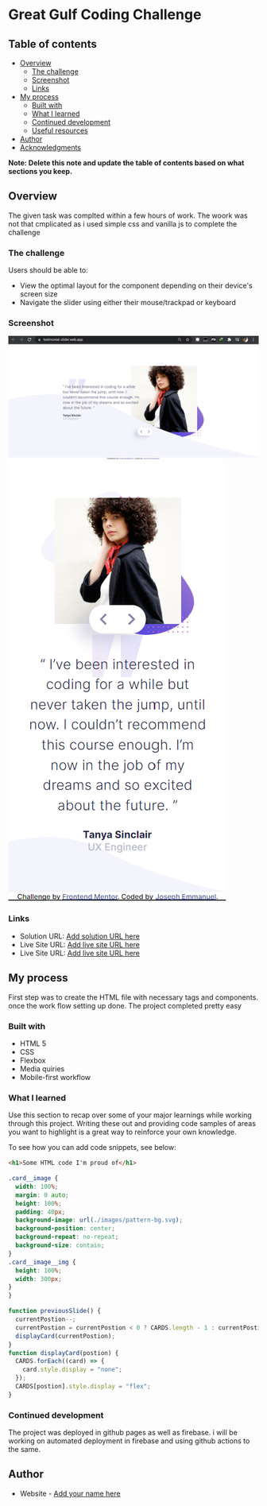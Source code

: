 # Great Gulf Coding Challenge

## Table of contents

- [Overview](#overview)
  - [The challenge](#the-challenge)
  - [Screenshot](#screenshot)
  - [Links](#links)
- [My process](#my-process)
  - [Built with](#built-with)
  - [What I learned](#what-i-learned)
  - [Continued development](#continued-development)
  - [Useful resources](#useful-resources)
- [Author](#author)
- [Acknowledgments](#acknowledgments)

**Note: Delete this note and update the table of contents based on what sections you keep.**

## Overview

The given task was complted within a few hours of work. The woork was not that cmplicated as i used simple css and vanilla js to complete the challenge

### The challenge

Users should be able to:

- View the optimal layout for the component depending on their device's screen size
- Navigate the slider using either their mouse/trackpad or keyboard

### Screenshot

![](./screenshot_desktop.png)
![](./screenshot_mobile.png)

### Links

- Solution URL: [Add solution URL here](https://github.com/joseph-emmanuel/great_gulf_coding_challenge)
- Live Site URL: [Add live site URL here](https://testmonial-slider.web.app/)
- Live Site URL: [Add live site URL here](https://joseph-emmanuel.github.io/great_gulf_coding_challenge/)

## My process

First step was to create the HTML file with necessary tags and components. once the work flow setting up done. The project completed pretty easy

### Built with

- HTML 5
- CSS
- Flexbox
- Media quiries
- Mobile-first workflow

### What I learned

Use this section to recap over some of your major learnings while working through this project. Writing these out and providing code samples of areas you want to highlight is a great way to reinforce your own knowledge.

To see how you can add code snippets, see below:

```html
<h1>Some HTML code I'm proud of</h1>
```

```css
.card__image {
  width: 100%;
  margin: 0 auto;
  height: 100%;
  padding: 40px;
  background-image: url(./images/pattern-bg.svg);
  background-position: center;
  background-repeat: no-repeat;
  background-size: contain;
}
.card__image__img {
  height: 100%;
  width: 300px;
}
}
```

```js
function previousSlide() {
  currentPostion--;
  currentPostion = currentPostion < 0 ? CARDS.length - 1 : currentPostion;
  displayCard(currentPostion);
}
function displayCard(postion) {
  CARDS.forEach((card) => {
    card.style.display = "none";
  });
  CARDS[postion].style.display = "flex";
}
```

### Continued development

The project was deployed in github pages as well as firebase. i will be working on automated deployment in firebase and using github actions to the same.

## Author

- Website - [Add your name here](https://joseph-emmanuel.github.io/joseph-emmanuel/)
